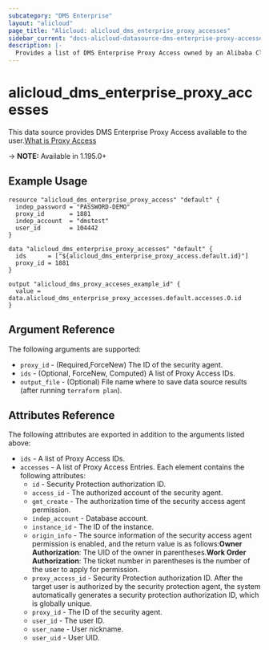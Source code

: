 ```yaml
---
subcategory: "DMS Enterprise"
layout: "alicloud"
page_title: "Alicloud: alicloud_dms_enterprise_proxy_accesses"
sidebar_current: "docs-alicloud-datasource-dms-enterprise-proxy-accesses"
description: |-
  Provides a list of DMS Enterprise Proxy Access owned by an Alibaba Cloud account.
---
```


# alicloud_dms_enterprise_proxy_accesses

This data source provides DMS Enterprise Proxy Access available to the user.[What is Proxy Access](https://www.alibabacloud.com/help/zh/data-management-service/latest/api-doc-dms-enterprise-2018-11-01-api-doc-createproxyaccess)

-> **NOTE:** Available in 1.195.0+

## Example Usage

```
resource "alicloud_dms_enterprise_proxy_access" "default" {
  indep_password = "PASSWORD-DEMO"
  proxy_id       = 1881
  indep_account  = "dmstest"
  user_id        = 104442
}

data "alicloud_dms_enterprise_proxy_accesses" "default" {
  ids      = ["${alicloud_dms_enterprise_proxy_access.default.id}"]
  proxy_id = 1881
}

output "alicloud_dms_proxy_acceses_example_id" {
  value = data.alicloud_dms_enterprise_proxy_accesses.default.accesses.0.id
}
```

## Argument Reference

The following arguments are supported:
* `proxy_id` - (Required,ForceNew) The ID of the security agent.
* `ids` - (Optional, ForceNew, Computed) A list of Proxy Access IDs.
* `output_file` - (Optional) File name where to save data source results (after running `terraform plan`).


## Attributes Reference

The following attributes are exported in addition to the arguments listed above:
* `ids` - A list of Proxy Access IDs.
* `accesses` - A list of Proxy Access Entries. Each element contains the following attributes:
    * `id` - Security Protection authorization ID.
    * `access_id` - The authorized account of the security agent.
    * `gmt_create` - The authorization time of the security access agent permission.
    * `indep_account` - Database account.
    * `instance_id` - The ID of the instance.
    * `origin_info` - The source information of the security access agent permission is enabled, and the return value is as follows:**Owner Authorization**: The UID of the owner in parentheses.**Work Order Authorization**: The ticket number in parentheses is the number of the user to apply for permission.
    * `proxy_access_id` - Security Protection authorization ID. After the target user is authorized by the security protection agent, the system automatically generates a security protection authorization ID, which is globally unique.
    * `proxy_id` - The ID of the security agent.
    * `user_id` - The user ID.
    * `user_name` - User nickname.
    * `user_uid` - User UID.
